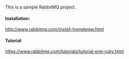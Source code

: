 This is a sample RabbitMQ project.

#### Installation:

http://www.rabbitmq.com/install-homebrew.html

#### Tutorial

https://www.rabbitmq.com/tutorials/tutorial-one-ruby.html
